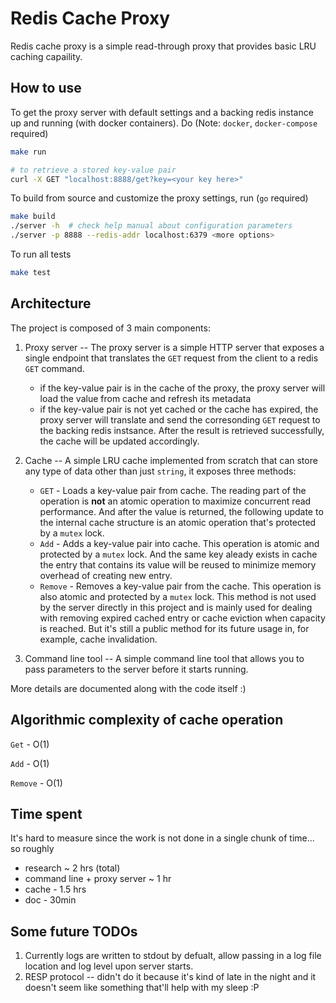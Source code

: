 # Redis Cache Proxy

Redis cache proxy is a simple read-through proxy that provides basic LRU caching capaility.

## How to use

To get the proxy server with default settings and a backing redis instance up and running (with docker containers). Do (Note: `docker`, `docker-compose` required)

```bash
make run

# to retrieve a stored key-value pair
curl -X GET "localhost:8888/get?key=<your key here>"
```

To build from source and customize the proxy settings, run (`go` required)

```bash
make build
./server -h  # check help manual about configuration parameters
./server -p 8888 --redis-addr localhost:6379 <more options>
```

To run all tests

```bash
make test
```

## Architecture

The project is composed of 3 main components:

1. Proxy server -- The proxy server is a simple HTTP server that exposes a single endpoint that translates the `GET` request from the client to a redis `GET` command.
    - if the key-value pair is in the cache of the proxy, the proxy server will load the value from cache and refresh its metadata
    - if the key-value pair is not yet cached or the cache has expired, the proxy server will translate and send the corresonding `GET` request to the backing redis instsance. After the result is retrieved successfully, the cache will be updated accordingly.

2. Cache -- A simple LRU cache implemented from scratch that can store any type of data other than just `string`, it exposes three methods:
    - `GET` - Loads a key-value pair from cache. The reading part of the operation is **not** an atomic operation to maximize concurrent read performance. And after the value is returned, the following update to the internal cache structure is an atomic operation that's protected by a `mutex` lock.
    - `Add` - Adds a key-value pair into cache. This operation is atomic and protected by a `mutex` lock. And the same key aleady exists in cache the entry that contains its value will be reused to minimize memory overhead of creating new entry.
    - `Remove` - Removes a key-value pair from the cache. This operation is also atomic and protected by a `mutex` lock. This method is not used by the server directly in this project and is mainly used for dealing with removing expired cached entry or cache eviction when capacity is reached. But it's still a public method for its future usage in, for example, cache invalidation.

3. Command line tool -- A simple command line tool that allows you to pass parameters to the server before it starts running.

More details are documented along with the code itself :)

## Algorithmic complexity of cache operation

`Get` - O(1)

`Add` - O(1)

`Remove` - O(1)

## Time spent

It's hard to measure since the work is not done in a single chunk of time... so roughly

- research ~ 2 hrs (total)
- command line + proxy server ~ 1 hr
- cache - 1.5 hrs
- doc - 30min

## Some future TODOs

1. Currently logs are written to stdout by defualt, allow passing in a log file location and log level upon server starts.
2. RESP protocol -- didn't do it because it's kind of late in the night and it doesn't seem like something that'll help with my sleep :P
